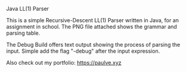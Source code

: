 Java LL(1) Parser

This is a simple Recursive-Descent LL(1) Parser written in Java, for an assignment in school. The PNG file attached shows the grammar and parsing table.

The Debug Build offers text output showing the process of parsing the input. Simple add the flag "-debug" after the input expression.

Also check out my portfolio: https://paulve.xyz